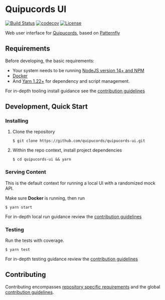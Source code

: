 # Quipucords UI
[![Build Status](https://github.com/quipucords/quipucords-ui/actions/workflows/integration.yml/badge.svg)](https://github.com/quipucords/quipucords-ui/actions/workflows/integration.yml)
[![codecov](https://codecov.io/gh/quipucords/quipucords-ui/branch/master/graph/badge.svg)](https://codecov.io/gh/quipucords/quipucords-ui)
[![License](https://img.shields.io/github/license/quipucords/quipucords-ui.svg)](https://github.com/quipucords/quipucords-ui/blob/master/LICENSE)

Web user interface for [Quipucords](https://github.com/quipucords/quipucords), based on [Patternfly](https://www.patternfly.org/)

## Requirements
Before developing, the basic requirements:
   * Your system needs to be running [NodeJS version 14+ and NPM](https://nodejs.org/)
   * [Docker](https://docs.docker.com/engine/install/)
   * And [Yarn 1.22+](https://yarnpkg.com) for dependency and script management.

For in-depth tooling install guidance see the [contribution guidelines](./CONTRIBUTING.md#Install)

## Development, Quick Start

### Installing
  1. Clone the repository
     ```
     $ git clone https://github.com/quipucords/quipucords-ui.git
     ```

  1. Within the repo context, install project dependencies
     ```
     $ cd quipucords-ui && yarn
     ```

### Serving Content
This is the default context for running a local UI with a randomized mock API. 

Make sure **Docker** is running, then run
  ```
  $ yarn start
  ```

For in-depth local run guidance review the [contribution guidelines](./CONTRIBUTING.md#Serving%20Content)

### Testing
Run the tests with coverage.

  ```
  $ yarn test
  ```
  
For in-depth testing guidance review the [contribution guidelines](./CONTRIBUTING.md#Testing)

## Contributing
Contributing encompasses [repository specific requirements](./CONTRIBUTING.md) and the global [contribution guidelines](https://github.com/quipucords/quipucords/blob/master/CONTRIBUTING.md).

